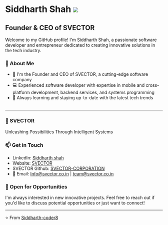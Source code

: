 # Siddharth Shah [![](https://visitcount.itsvg.in/api?id=siddharth-coder8&icon=0&color=1)](https://visitcount.itsvg.in)



## Founder & CEO of SVECTOR 

Welcome to my GitHub profile! I'm Siddharth Shah, a passionate software developer and entrepreneur dedicated to creating innovative solutions in the tech industry.

### 🚀 About Me

- 🔭 I'm the Founder and CEO of SVECTOR, a cutting-edge software company
- 💻 Experienced software developer with expertise in mobile and cross-platform development, backend services, and systems programming
- 🌱 Always learning and staying up-to-date with the latest tech trends <br><br> 

---


### 🏢 SVECTOR

Unleashing Possibilities Through Intelligent Systems


### 📫 Get in Touch

- LinkedIn: [Siddharth shah](https://in.linkedin.com/in/siddharth-shah-a216612ba)
- Website: [SVECTOR](https://www.svector.co.in/)
- SVECTOR Github: [SVECTOR-CORPORATION](https://github.com/svector-corporation)
- 📧 Email: [Info@svector.co.in](mailto:Info@svector.co.in) | [team@svector.co.in](mailto:team@svector.co.in)

### 💼 Open for Opportunities

I'm always interested in new innovative projects. Feel free to reach out if you'd like to discuss potential opportunities or just want to connect!

---

⭐️ From [Siddharth-coder8](https://github.com/siddharth-coder8)
